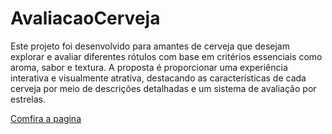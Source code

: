 # AvaliacaoCerveja
 Este projeto foi desenvolvido para amantes de cerveja que desejam explorar e avaliar diferentes rótulos com base em critérios essenciais como aroma, sabor e textura. A proposta é proporcionar uma experiência interativa e visualmente atrativa, destacando as características de cada cerveja por meio de descrições detalhadas e um sistema de avaliação por estrelas.

<a href="https://marcosoliveira404.github.io/AvaliacaoCerveja/BrewRanka/index.html" target="_blank">Comfira a pagina</a>
